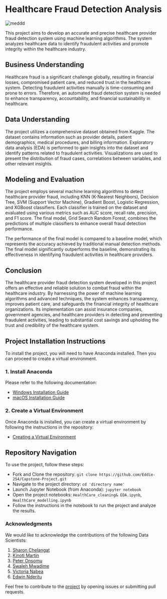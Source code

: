 # Healthcare Fraud Detection Analysis
![meddd](https://github.com/Eddie-254/Capstone-Project/assets/40391537/a8cefee7-d0e0-4f11-a6e9-8ee7cc0c6e6a)

This project aims to develop an accurate and precise healthcare provider fraud detection system using machine learning algorithms. The system analyzes healthcare data to identify fraudulent activities and promote integrity within the healthcare industry.



## Business Understanding

Healthcare fraud is a significant challenge globally, resulting in financial losses, compromised patient care, and reduced trust in the healthcare system. Detecting fraudulent activities manually is time-consuming and prone to errors. Therefore, an automated fraud detection system is needed to enhance transparency, accountability, and financial sustainability in healthcare.

## Data Understanding

The project utilizes a comprehensive dataset obtained from Kaggle. The dataset contains information such as provider details, patient demographics, medical procedures, and billing information. Exploratory data analysis (EDA) is performed to gain insights into the dataset and identify patterns related to fraudulent activities. Visualizations are used to present the distribution of fraud cases, correlations between variables, and other relevant insights.

## Modeling and Evaluation

The project employs several machine learning algorithms to detect healthcare provider fraud, including KNN (K-Nearest Neighbors), Decision Tree, SVM (Support Vector Machine), Gradient Boost, Logistic Regression, and XGBoost classifiers. Each classifier is trained on the dataset and evaluated using various metrics such as AUC score, recall rate, precision, and F1 score. The final model, Grid Search Random Forest, combines the predictions of multiple classifiers to enhance overall fraud detection performance.

The performance of the final model is compared to a baseline model, which represents the accuracy achieved by traditional manual detection methods. The final model significantly outperforms the baseline, demonstrating its effectiveness in identifying fraudulent activities in healthcare providers.

## Conclusion

The healthcare provider fraud detection system developed in this project offers an effective and reliable solution to combat fraud within the healthcare industry. By harnessing the power of machine learning algorithms and advanced techniques, the system enhances transparency, improves patient care, and safeguards the financial integrity of healthcare organizations. Its implementation can assist insurance companies, government agencies, and healthcare providers in detecting and preventing fraudulent activities, leading to substantial cost savings and upholding the trust and credibility of the healthcare system.

## Project Installation Instructions

To install the project, you will need to have Anaconda installed. Then you can proceed to create a virtual environment.

### 1. Install Anaconda

Please refer to the following documentation:
- [Windows Installation Guide](https://github.com/learn-co-curriculum/dsc-data-science-env-windows-installation.git)
- [macOS Installation Guide](https://github.com/learn-co-curriculum/dsc-data-science-env-mac-installation.git)

### 2. Create a Virtual Environment

Once Anaconda is installed, you can create a virtual environment by following the instructions in the repository:
- [Creating a Virtual Environment](https://github.com/learn-co-curriculum/dsc-data-science-env-config.git)

## Repository Navigation

To use the project, follow these steps:
- Fork and Clone the repository: `git clone https://github.com/Eddie-254/Capstone-Project.git`
- Navigate to the project directory: `cd 'directory name'`
- Launch Jupyter Notebook (from Anaconda): `jupyter notebook`
- Open the project notebooks: `HealthCare_cleaning& EDA.ipynb`, `HealthCare_modelling.ipynb`
- Follow the instructions in the notebook to run the project and analyze the results.

### Acknowledgments

We would like to acknowledge the contributions of the following Data Scientists:
1. [Sharon Chelangat](https://github.com/Chelangat-sharon)
2. [Kinoti Martin](https://github.com/kinoti-m-martin)
3. [Peter Onsomu](https://github.com/pkonsomu2020)
4. [Swaleh Mwadime](https://github.com/swalehmwadime)
5. [Victoria Nabea](https://github.com/VikkieN)
6. [Edwin Nderitu](https://github.com/Eddie-254)

Feel free to contribute to the [project](https://github.com/Eddie-254/Capstone-Project.git) by opening issues or submitting pull requests.
